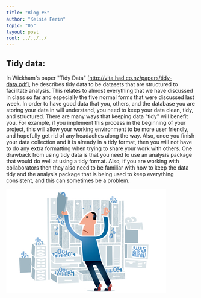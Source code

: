 ```yaml
---
title: "Blog #5"
author: "Kelsie Ferin"
topic: "05"
layout: post
root: ../../../
---
```


## Tidy data:

   In Wickham's paper "Tidy Data" [http://vita.had.co.nz/papers/tidy-data.pdf], he describes tidy data to be datasets that are structured to facilitate analysis. This relates to almost everything that we have discussed in class so far and especially the five normal forms that were discussed last week. In order to have good data that you, others, and the database you are storing your data in will understand, you need to keep your data clean, tidy, and structured. There are many ways that keeping data "tidy" will benefit you. For example, if you implement this process in the beginning of your project, this will allow your working environment to be more user friendly, and hopefully get rid of any headaches along the way. Also, once you finish your data collection and it is already in a tidy format, then you will not have to do any extra formatting when trying to share your work with others. One drawback from using tidy data is that you need to use an analysis package that would do well at using a tidy format. Also, if you are working with collaborators then they also need to be familiar with how to keep the data tidy and the analysis package that is being used to keep everything consistent, and this can sometimes be a problem.  

![](images/ferin_messy_data.jpg)

